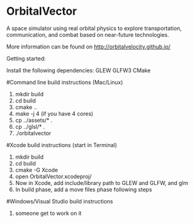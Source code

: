 # OrbitalVector
A space simulator using real orbital physics to explore transportation, communication, and combat based on near-future technologies.

More information can be found on http://orbitalvelocity.github.io/

Getting started:

Install the following dependencies:
GLEW
GLFW3
CMake

#Command line build instructions (Mac/Linux)
1. mkdir build
2. cd build
3. cmake ..
4. make -j 4 (if you have 4 cores)
5. cp ../assets/* .
6. cp ../glsl/* .
7. ./orbitalvector

#Xcode build instructions (start in Terminal)
1. mkdir build
2. cd build
3. cmake -G Xcode
4. open OrbitalVector.xcodeproj/
5. Now in Xcode, add include/library path to GLEW and GLFW, and glm
6. In build phase, add a move files phase following steps

#Windows/Visual Studio build instructions
1. someone get to work on it

